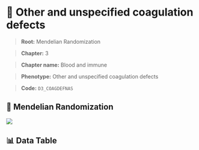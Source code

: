# 🧪 Other and unspecified coagulation defects

> **Root:** Mendelian Randomization

> **Chapter:** 3  

> **Chapter name:** Blood and immune

> **Phenotype:** Other and unspecified coagulation defects  

> **Code:** `D3_COAGDEFNAS`

## 🧬 Mendelian Randomization  

<img src="/MR/Figures/Forward/D3_COAGDEFNAS.png"/>

## 📊 Data Table

<CsvTableMRF src="/MR_Data/Forward/D3_COAGDEFNAS.csv"/>
